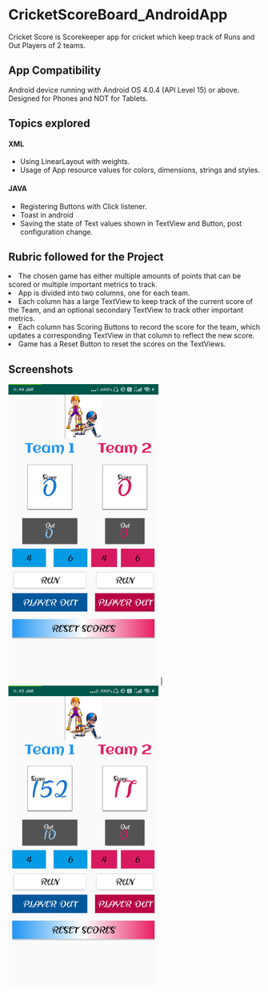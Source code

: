 # CricketScoreBoard_AndroidApp
  Cricket Score is Scorekeeper app for cricket which keep track of Runs and Out Players of 2 teams. 
## App Compatibility
Android device running with Android OS 4.0.4 (API Level 15) or above. Designed for Phones and NOT for Tablets.

## Topics explored
#### XML
<ul> 
<li>Using LinearLayout with weights. </li>
<li>Usage of App resource values for colors, dimensions, strings and styles. </li>
</ul>
<h4> JAVA </h4>
<ul>
<li> Registering Buttons with Click listener.</li>
<li> Toast in android </li>
<li> Saving the state of Text values shown in TextView and Button, post configuration change.</li>
</ul>

## Rubric followed for the Project
<li> The chosen game has either multiple amounts of points that can be scored or multiple important metrics to track.</li>
<li> App is divided into two columns, one for each team. </li>
<li> Each column has a large TextView to keep track of the current score of the Team, and an optional secondary TextView to track
      other important metrics.</li>
<li> Each column has Scoring Buttons to record the score for the team, which updates a corresponding TextView
     in that column to reflect the new score.</li>
<li> Game has a Reset Button to reset the scores on the TextViews.</li>

## Screenshots
<img src="https://github.com/manjirikolte/CricketScoreBoard_AndroidApp/blob/master/ScoreBoard%20Screenshot1.jpg" width="300" height="600"> | <img src="https://github.com/manjirikolte/CricketScoreBoard_AndroidApp/blob/master/ScoreBoard%20Screenshot2.jpg" width="300" height="600">
